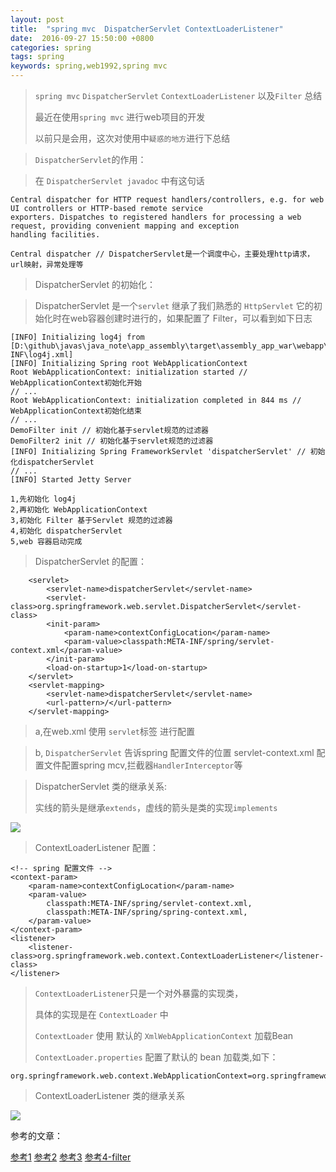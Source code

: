 ```yaml
---
layout: post
title:  "spring mvc  DispatcherServlet ContextLoaderListener"
date:  2016-09-27 15:50:00 +0800
categories: spring
tags: spring
keywords: spring,web1992,spring mvc
---
```


> `spring mvc` `DispatcherServlet` `ContextLoaderListener` 以及`Filter` 总结
> 
> 最近在使用`spring mvc` 进行web项目的开发
> 
> 以前只是会用，这次对使用中`疑惑的地方`进行下总结

<!--more-->

>`DispatcherServlet`的作用：

>在 `DispatcherServlet javadoc` 中有这句话

	Central dispatcher for HTTP request handlers/controllers, e.g. for web UI controllers or HTTP-based remote service
	exporters. Dispatches to registered handlers for processing a web request, providing convenient mapping and exception
	handling facilities.

	Central dispatcher // DispatcherServlet是一个调度中心，主要处理http请求，url映射，异常处理等
	

> DispatcherServlet 的初始化：

> DispatcherServlet 是一个`servlet` 继承了我们熟悉的 `HttpServlet`
> 它的初始化时在web容器创建时进行的，如果配置了 Filter，可以看到如下日志

	[INFO] Initializing log4j from [D:\github\javas\java_note\app_assembly\target\assembly_app_war\webapp\WEB-INF\log4j.xml]
	[INFO] Initializing Spring root WebApplicationContext
	Root WebApplicationContext: initialization started // WebApplicationContext初始化开始
	// ...
	Root WebApplicationContext: initialization completed in 844 ms // WebApplicationContext初始化结束
	// ... 
	DemoFilter init // 初始化基于servlet规范的过滤器
	DemoFilter2 init // 初始化基于servlet规范的过滤器
    [INFO] Initializing Spring FrameworkServlet 'dispatcherServlet' // 初始化dispatcherServlet
	// ...
	[INFO] Started Jetty Server
	
	1,先初始化 log4j
	2,再初始化 WebApplicationContext
	3,初始化 Filter 基于Servlet 规范的过滤器
	4,初始化 dispatcherServlet 
	5,web 容器启动完成

> DispatcherServlet 的配置：

		<servlet>
	        <servlet-name>dispatcherServlet</servlet-name>
	        <servlet-class>org.springframework.web.servlet.DispatcherServlet</servlet-class>
	        <init-param>
	            <param-name>contextConfigLocation</param-name>
	            <param-value>classpath:META-INF/spring/servlet-context.xml</param-value>
	        </init-param>
	        <load-on-startup>1</load-on-startup>
	    </servlet>
	    <servlet-mapping>
	        <servlet-name>dispatcherServlet</servlet-name>
	        <url-pattern>/</url-pattern>
	    </servlet-mapping>

		

> a,在web.xml 使用 `servlet`标签 进行配置

> b, `DispatcherServlet` 告诉spring 配置文件的位置
> servlet-context.xml 配置文件配置spring mcv,拦截器`HandlerInterceptor`等 

> DispatcherServlet 类的继承关系:
>
> 实线的箭头是继承`extends`，虚线的箭头是类的实现`implements`

![](http://i.imgur.com/h3o9bYP.jpg)



> ContextLoaderListener 配置：

	<!-- spring 配置文件 -->
	<context-param>
		<param-name>contextConfigLocation</param-name>
		<param-value>
			classpath:META-INF/spring/servlet-context.xml,
			classpath:META-INF/spring/spring-context.xml,
		</param-value>
	</context-param>
	<listener>
		<listener-class>org.springframework.web.context.ContextLoaderListener</listener-class>
	</listener>


> `ContextLoaderListener`只是一个对外暴露的实现类，
>
> 具体的实现是在 `ContextLoader` 中
>
> `ContextLoader` 使用 默认的 `XmlWebApplicationContext` 加载Bean
>
> `ContextLoader.properties` 配置了默认的 bean 加载类,如下：

	org.springframework.web.context.WebApplicationContext=org.springframework.web.context.support.XmlWebApplicationContext


> ContextLoaderListener 类的继承关系

![](http://i.imgur.com/0mWshgN.jpg)



参考的文章：

[参考1](http://blog.csdn.net/agileclipse/article/details/9014683)
[参考2](http://www.cnblogs.com/JesseV/archive/2009/11/17/1605015.html)
[参考3](http://www.cnblogs.com/hellojava/archive/2012/12/26/2833840.html)
[参考4-filter](http://tianweili.github.io/blog/2015/01/26/java-filter/)



